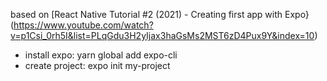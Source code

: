 based on [React Native Tutorial #2 (2021) - Creating first app with Expo}(https://www.youtube.com/watch?v=p1Csi_0rh5I&list=PLqGdu3H2yIjax3haGsMs2MST6zD4Pux9Y&index=10)

* install expo: yarn global add expo-cli
* create project: expo init my-project